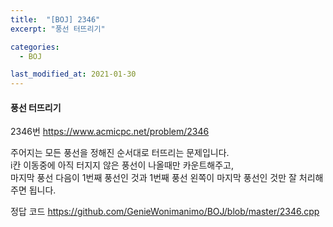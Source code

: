 ```yaml
---
title:  "[BOJ] 2346"
excerpt: "풍선 터뜨리기"

categories:
  - BOJ

last_modified_at: 2021-01-30
---
```


#### 풍선 터뜨리기

2346번 <https://www.acmicpc.net/problem/2346>

주어지는 모든 풍선을 정해진 순서대로 터뜨리는 문제입니다.<br>
i칸 이동중에 아직 터지지 않은 풍선이 나올때만 카운트해주고,<br>
마지막 풍선 다음이 1번째 풍선인 것과 1번째 풍선 왼쪽이 마지막 풍선인 것만 잘 처리해주면 됩니다.<br>

정답 코드 <https://github.com/GenieWonimanimo/BOJ/blob/master/2346.cpp>